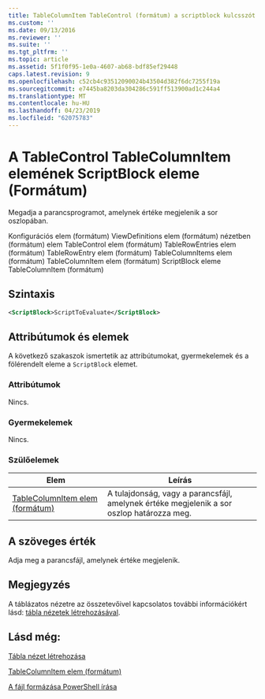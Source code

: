 ```yaml
---
title: TableColumnItem TableControl (formátum) a scriptblock kulcsszót eleme |} A Microsoft Docs
ms.custom: ''
ms.date: 09/13/2016
ms.reviewer: ''
ms.suite: ''
ms.tgt_pltfrm: ''
ms.topic: article
ms.assetid: 5f1f0f95-1e0a-4607-ab68-bdf85ef29448
caps.latest.revision: 9
ms.openlocfilehash: c52cb4c93512090024b43504d382f6dc7255f19a
ms.sourcegitcommit: e7445ba8203da304286c591ff513900ad1c244a4
ms.translationtype: MT
ms.contentlocale: hu-HU
ms.lasthandoff: 04/23/2019
ms.locfileid: "62075783"
---
```

# <a name="scriptblock-element-for-tablecolumnitem-for-tablecontrol-format"></a>A TableControl TableColumnItem elemének ScriptBlock eleme (Formátum)

Megadja a parancsprogramot, amelynek értéke megjelenik a sor oszlopában.

Konfigurációs elem (formátum) ViewDefinitions elem (formátum) nézetben (formátum) elem TableControl elem (formátum) TableRowEntries elem (formátum) TableRowEntry elem (formátum) TableColumnItems elem (formátum) TableColumnItem elem (formátum) ScriptBlock eleme TableColumnItem (formátum)

## <a name="syntax"></a>Szintaxis

```xml
<ScriptBlock>ScriptToEvaluate</ScriptBlock>
```

## <a name="attributes-and-elements"></a>Attribútumok és elemek

A következő szakaszok ismertetik az attribútumokat, gyermekelemek és a fölérendelt eleme a `ScriptBlock` elemet.

### <a name="attributes"></a>Attribútumok

Nincs.

### <a name="child-elements"></a>Gyermekelemek

Nincs.

### <a name="parent-elements"></a>Szülőelemek

|Elem|Leírás|
|-------------|-----------------|
|[TableColumnItem elem (formátum)](./tablecolumnitem-element-for-tablecolumnitems-for-tablecontrol-format.md)|A tulajdonság, vagy a parancsfájl, amelynek értéke megjelenik a sor oszlop határozza meg.|

## <a name="text-value"></a>A szöveges érték

Adja meg a parancsfájl, amelynek értéke megjelenik.

## <a name="remarks"></a>Megjegyzés

A táblázatos nézetre az összetevőivel kapcsolatos további információkért lásd: [tábla nézetek létrehozásával](./creating-a-table-view.md).

## <a name="see-also"></a>Lásd még:

[Tábla nézet létrehozása](./creating-a-table-view.md)

[TableColumnItem elem (formátum)](./tablecolumnitem-element-for-tablecolumnitems-for-tablecontrol-format.md)

[A fájl formázása PowerShell írása](./writing-a-powershell-formatting-file.md)
